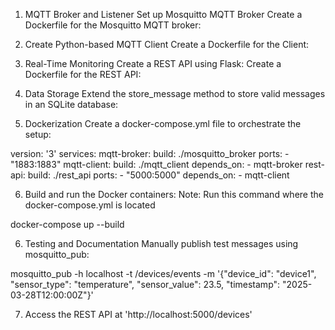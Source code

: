 1. MQTT Broker and Listener
Set up Mosquitto MQTT Broker
Create a Dockerfile for the Mosquitto MQTT broker:


2. Create Python-based MQTT Client
Create a Dockerfile for the Client:


3. Real-Time Monitoring
Create a REST API using Flask:
Create a Dockerfile for the REST API:


4. Data Storage
Extend the store_message method to store valid messages in an SQLite database:
	
	
5.  Dockerization
Create a docker-compose.yml file to orchestrate the setup:

version: '3'
services:
  mqtt-broker:
    build: ./mosquitto_broker
    ports:
      - "1883:1883"
  mqtt-client:
    build: ./mqtt_client
    depends_on:
      - mqtt-broker
  rest-api:
    build: ./rest_api
    ports:
      - "5000:5000"
    depends_on:
      - mqtt-client
	  
	  
6. Build and run the Docker containers:
Note: Run this command where the docker-compose.yml is located

docker-compose up --build


6. Testing and Documentation
Manually publish test messages using mosquitto_pub:

mosquitto_pub -h localhost -t /devices/events -m '{"device_id": "device1", "sensor_type": "temperature", "sensor_value": 23.5, "timestamp": "2025-03-28T12:00:00Z"}'


7.  Access the REST API at 'http://localhost:5000/devices'



